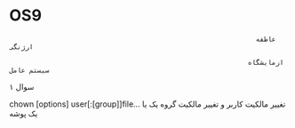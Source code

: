 # OS9

                                                                  عاطفه ارژنگی
                                                                  
                                                                ازمایشگاه سیستم عامل
                                                                
 
 سوال ۱
 
 chown [options] user[:[group]]file...
                                        تغییر مالکیت کاربر و تغییر مالکیت گروه یک یا یک پوشه  
                                        
                                        
